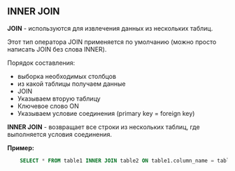 ## **INNER JOIN**

**JOIN** - используются для извлечения 
данных из нескольких таблиц.

Этот тип оператора JOIN применяется по умолчанию (можно просто написать JOIN без слова INNER).

Порядок составления:

 + выборка необходимых столбцов
 + из какой таблицы получаем данные
 + JOIN 
 + Указываем вторую таблицу
 + Ключевое слово ON
 + Указываем условие соединения (primary key = foreign key)

**INNER JOIN** - возвращает все строки из нескольких таблиц, где выполняется условия соединения.

**Пример:**

```sql
    SELECT * FROM table1 INNER JOIN table2 ON table1.column_name = table2.column_name;
```